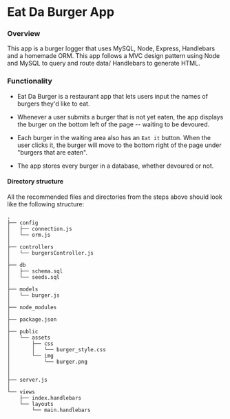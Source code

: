 # Eat Da Burger App

### Overview

This app is a burger logger that uses MySQL, Node, Express, Handlebars and a homemade ORM. This app  follows a MVC design pattern using Node and MySQL to query and route data/ Handlebars to generate HTML.

### Functionality

* Eat Da Burger is a restaurant app that lets users input the names of burgers they'd like to eat.

* Whenever a user submits a burger that is not yet eaten, the app displays the burger on the bottom left of the page -- waiting to be devoured.

* Each burger in the waiting area also has an `Eat it` button. When the user clicks it, the burger will move to the bottom right of the page under "burgers that are eaten".

* The app stores every burger in a database, whether devoured or not.



#### Directory structure

All the recommended files and directories from the steps above should look like the following structure:

```
.
├── config
│   ├── connection.js
│   └── orm.js
│ 
├── controllers
│   └── burgersController.js
│
├── db
│   ├── schema.sql
│   └── seeds.sql
│
├── models
│   └── burger.js
│ 
├── node_modules
│ 
├── package.json
│
├── public
│   └── assets
│       ├── css
│       │   └── burger_style.css
│       └── img
│           └── burger.png
│   
│
├── server.js
│
└── views
    ├── index.handlebars
    └── layouts
        └── main.handlebars
```

